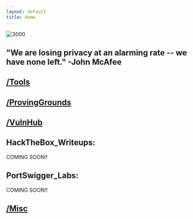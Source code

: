 ```yaml
---
layout: default
title: Home
---
```


![3000](https://user-images.githubusercontent.com/66635295/166967115-655ca6c6-6610-4532-9a29-84f95b6dbce3.png)


"We are losing privacy at an alarming rate -- we have none left." -John McAfee
--


## [/Tools](https://isaac-ken.github.io/posts/Tools/)

## [/ProvingGrounds](https://isaac-ken.github.io/posts/ProvingGrounds/) 

## [/VulnHub](https://isaac-ken.github.io/posts/VulnHub/)     


## **HackTheBox_Writeups:**

COMING SOON!!

## **PortSwigger_Labs:**  

COMING SOON!!
     
## [/Misc](https://isaac-ken.github.io/posts/BlogPosts/)     

